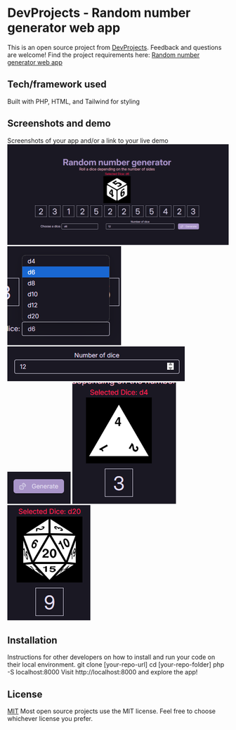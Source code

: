 # DevProjects - Random number generator web app

This is an open source project from [DevProjects](http://www.codementor.io/projects). Feedback and questions are welcome!
Find the project requirements here: [Random number generator web app](https://www.codementor.io/projects/web/random-number-generator-web-app-bz042v8kll)

## Tech/framework used
Built with PHP, HTML, and Tailwind for styling

## Screenshots and demo
Screenshots of your app and/or a link to your live demo
![alt text](image.png)
![alt text](image-1.png)
![alt text](image-2.png)
![alt text](image-3.png)
![alt text](image-4.png)
![alt text](image-5.png)

## Installation
Instructions for other developers on how to install and run your code on their local environment.
git clone [your-repo-url]
cd [your-repo-folder]
php -S localhost:8000
Visit http://localhost:8000 and explore the app!

## License
[MIT](https://choosealicense.com/licenses/mit/)
Most open source projects use the MIT license. Feel free to choose whichever license you prefer.
